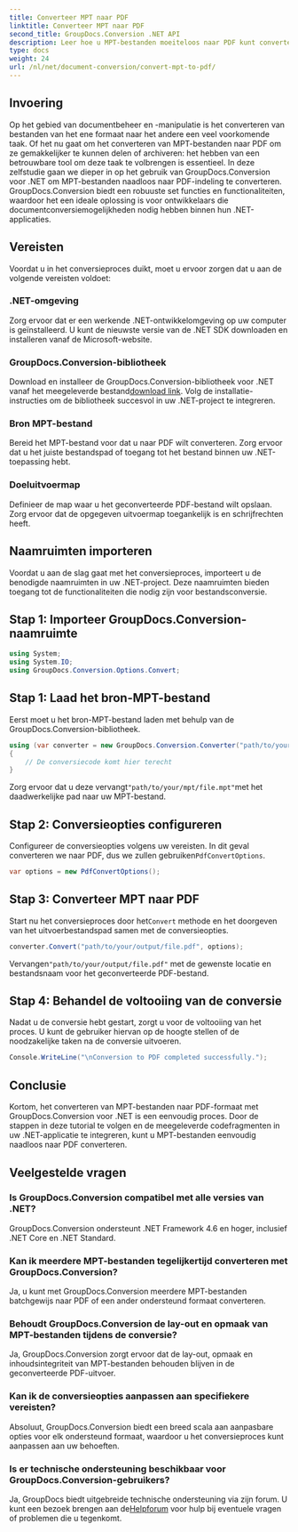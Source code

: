 ```yaml
---
title: Converteer MPT naar PDF
linktitle: Converteer MPT naar PDF
second_title: GroupDocs.Conversion .NET API
description: Leer hoe u MPT-bestanden moeiteloos naar PDF kunt converteren met GroupDocs.Conversion voor .NET. Volg ons stap-voor-stap voor integratie en efficiënt documentbeheer.
type: docs
weight: 24
url: /nl/net/document-conversion/convert-mpt-to-pdf/
---
```

## Invoering
Op het gebied van documentbeheer en -manipulatie is het converteren van bestanden van het ene formaat naar het andere een veel voorkomende taak. Of het nu gaat om het converteren van MPT-bestanden naar PDF om ze gemakkelijker te kunnen delen of archiveren: het hebben van een betrouwbare tool om deze taak te volbrengen is essentieel. In deze zelfstudie gaan we dieper in op het gebruik van GroupDocs.Conversion voor .NET om MPT-bestanden naadloos naar PDF-indeling te converteren. GroupDocs.Conversion biedt een robuuste set functies en functionaliteiten, waardoor het een ideale oplossing is voor ontwikkelaars die documentconversiemogelijkheden nodig hebben binnen hun .NET-applicaties.
## Vereisten
Voordat u in het conversieproces duikt, moet u ervoor zorgen dat u aan de volgende vereisten voldoet:
### .NET-omgeving
Zorg ervoor dat er een werkende .NET-ontwikkelomgeving op uw computer is geïnstalleerd. U kunt de nieuwste versie van de .NET SDK downloaden en installeren vanaf de Microsoft-website.
### GroupDocs.Conversion-bibliotheek
 Download en installeer de GroupDocs.Conversion-bibliotheek voor .NET vanaf het meegeleverde bestand[download link](https://releases.groupdocs.com/conversion/net/). Volg de installatie-instructies om de bibliotheek succesvol in uw .NET-project te integreren.
### Bron MPT-bestand
Bereid het MPT-bestand voor dat u naar PDF wilt converteren. Zorg ervoor dat u het juiste bestandspad of toegang tot het bestand binnen uw .NET-toepassing hebt.
### Doeluitvoermap
Definieer de map waar u het geconverteerde PDF-bestand wilt opslaan. Zorg ervoor dat de opgegeven uitvoermap toegankelijk is en schrijfrechten heeft.

## Naamruimten importeren
Voordat u aan de slag gaat met het conversieproces, importeert u de benodigde naamruimten in uw .NET-project. Deze naamruimten bieden toegang tot de functionaliteiten die nodig zijn voor bestandsconversie.
## Stap 1: Importeer GroupDocs.Conversion-naamruimte
```csharp
using System;
using System.IO;
using GroupDocs.Conversion.Options.Convert;
```
## Stap 1: Laad het bron-MPT-bestand
Eerst moet u het bron-MPT-bestand laden met behulp van de GroupDocs.Conversion-bibliotheek.
```csharp
using (var converter = new GroupDocs.Conversion.Converter("path/to/your/mpt/file.mpt"))
{
    // De conversiecode komt hier terecht
}
```
 Zorg ervoor dat u deze vervangt`"path/to/your/mpt/file.mpt"`met het daadwerkelijke pad naar uw MPT-bestand.
## Stap 2: Conversieopties configureren
 Configureer de conversieopties volgens uw vereisten. In dit geval converteren we naar PDF, dus we zullen gebruiken`PdfConvertOptions`.
```csharp
var options = new PdfConvertOptions();
```
## Stap 3: Converteer MPT naar PDF
 Start nu het conversieproces door het`Convert` methode en het doorgeven van het uitvoerbestandspad samen met de conversieopties.
```csharp
converter.Convert("path/to/your/output/file.pdf", options);
```
 Vervangen`"path/to/your/output/file.pdf"` met de gewenste locatie en bestandsnaam voor het geconverteerde PDF-bestand.
## Stap 4: Behandel de voltooiing van de conversie
Nadat u de conversie hebt gestart, zorgt u voor de voltooiing van het proces. U kunt de gebruiker hiervan op de hoogte stellen of de noodzakelijke taken na de conversie uitvoeren.
```csharp
Console.WriteLine("\nConversion to PDF completed successfully.");
```

## Conclusie
Kortom, het converteren van MPT-bestanden naar PDF-formaat met GroupDocs.Conversion voor .NET is een eenvoudig proces. Door de stappen in deze tutorial te volgen en de meegeleverde codefragmenten in uw .NET-applicatie te integreren, kunt u MPT-bestanden eenvoudig naadloos naar PDF converteren.
## Veelgestelde vragen
### Is GroupDocs.Conversion compatibel met alle versies van .NET?
GroupDocs.Conversion ondersteunt .NET Framework 4.6 en hoger, inclusief .NET Core en .NET Standard.
### Kan ik meerdere MPT-bestanden tegelijkertijd converteren met GroupDocs.Conversion?
Ja, u kunt met GroupDocs.Conversion meerdere MPT-bestanden batchgewijs naar PDF of een ander ondersteund formaat converteren.
### Behoudt GroupDocs.Conversion de lay-out en opmaak van MPT-bestanden tijdens de conversie?
Ja, GroupDocs.Conversion zorgt ervoor dat de lay-out, opmaak en inhoudsintegriteit van MPT-bestanden behouden blijven in de geconverteerde PDF-uitvoer.
### Kan ik de conversieopties aanpassen aan specifiekere vereisten?
Absoluut, GroupDocs.Conversion biedt een breed scala aan aanpasbare opties voor elk ondersteund formaat, waardoor u het conversieproces kunt aanpassen aan uw behoeften.
### Is er technische ondersteuning beschikbaar voor GroupDocs.Conversion-gebruikers?
 Ja, GroupDocs biedt uitgebreide technische ondersteuning via zijn forum. U kunt een bezoek brengen aan de[Helpforum](https://forum.groupdocs.com/c/conversion/11) voor hulp bij eventuele vragen of problemen die u tegenkomt.